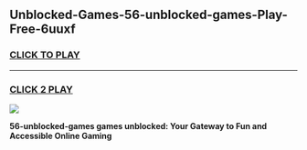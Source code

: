 
## Unblocked-Games-56-unblocked-games-Play-Free-6uuxf
<h3>
<a href="https://premium76.site?title=56-unblocked-games&ref=23A">CLICK TO PLAY</a></h3>
<hr>

<h3>
<a href="https://premium76.site?title=56-unblocked-games&ref=23A">CLICK 2 PLAY</a>
  
</h3>

<a href="https://premium76.site?title=56-unblocked-games&ref=23A"><img src="https://clearcache.store/games.png"></a>


**56-unblocked-games games unblocked: Your Gateway to Fun and Accessible Online Gaming**
